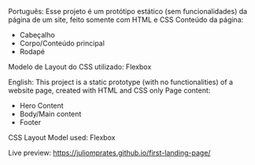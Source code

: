 Português: Esse projeto é um protótipo estático (sem funcionalidades) da página de um site, feito somente com HTML e CSS
Conteúdo da página:
- Cabeçalho
- Corpo/Conteúdo principal
- Rodapé

Modelo de Layout do CSS utilizado: Flexbox


English: This project is a static prototype (with no functionalities) of a website page, created with HTML and CSS only
Page content:
- Hero Content
- Body/Main content
- Footer

CSS Layout Model used: Flexbox

Live preview: https://juliomprates.github.io/first-landing-page/
